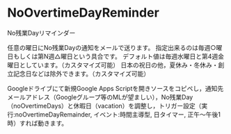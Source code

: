 # NoOvertimeDayReminder
No残業Dayリマインダー

任意の曜日にNo残業Dayの通知をメールで送ります。
指定出来るのは毎週○曜日もしくは第N週△曜日という具合です。
デフォルト値は毎週水曜日と第4週金曜日としています。（カスタマイズ可能）
日本の祝日の他，夏休み・冬休み・創立記念日などは除外できます。（カスタマイズ可能）

Googleドライブにて新規Google Apps Scriptを開きソースをコピペし，通知先メールアドレス（Googleグループ等のMLが望ましい），No残業Day（noOvertimeDays）と休暇日（vacation）を調整し，トリガー設定（実行:noOvertimeDayRemainder, イベント:時間主導型, 日タイマー, 正午〜午後1時）すれば動きます。
